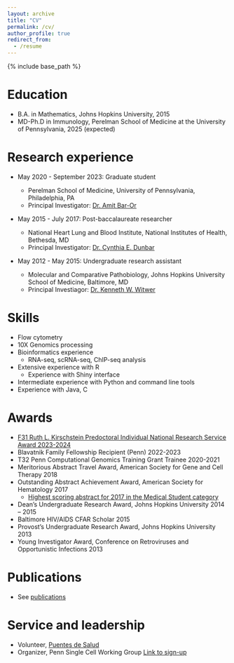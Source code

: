 ```yaml
---
layout: archive
title: "CV"
permalink: /cv/
author_profile: true
redirect_from:
  - /resume
---
```


{% include base_path %}

Education
======
* B.A. in Mathematics, Johns Hopkins University, 2015
* MD-Ph.D in Immunology, Perelman School of Medicine at the University of Pennsylvania, 2025 (expected)

Research experience
======
* May 2020 - September 2023: Graduate student
  * Perelman School of Medicine, University of Pennsylvania, Philadelphia, PA
  * Principal Investigator: [Dr. Amit Bar-Or](https://www.med.upenn.edu/apps/faculty/index.php/g275/p8937426)
  
* May 2015 - July 2017: Post-baccalaureate researcher
  * National Heart Lung and Blood Institute, National Institutes of Health, Bethesda, MD
  * Principal Investigator: [Dr. Cynthia E. Dunbar](https://irp.nih.gov/pi/cynthia-dunbar)

* May 2012 - May 2015: Undergraduate research assistant
  * Molecular and Comparative Pathobiology, Johns Hopkins University School of Medicine, Baltimore, MD
  * Principal Investiagor: [Dr. Kenneth W. Witwer](https://witwerlab.org)
  
Skills
======
* Flow cytometry
* 10X Genomics processing
* Bioinformatics experience
  * RNA-seq, scRNA-seq, ChIP-seq analysis
* Extensive experience with R
  * Experience with Shiny interface 
* Intermediate experience with Python and command line tools
* Experience with Java, C

Awards
======
* [F31 Ruth L. Kirschstein Predoctoral Individual National Research Service Award 2023-2024](https://reporter.nih.gov/project-details/10386390)
* Blavatnik Family Fellowship Recipient (Penn) 2022-2023
* T32 Penn Computational Genomics Training Grant Trainee 2020-2021
* Meritorious Abstract Travel Award, American Society for Gene and Cell Therapy 2018
* Outstanding Abstract Achievement Award, American Society for Hematology 2017
  * [Highest scoring abstract for 2017 in the Medical Student category](https://www.hematology.org/awards/award-recipients/outstanding-abstract-achievement)
* Dean’s Undergraduate Research Award, Johns Hopkins University 2014 – 2015
* Baltimore HIV/AIDS CFAR Scholar 2015
* Provost’s Undergraduate Research Award, Johns Hopkins University 2013
* Young Investigator Award, Conference on Retroviruses and Opportunistic Infections 2013

Publications
======
* See [publications](/publications)
  
Service and leadership
======
* Volunteer, [Puentes de Salud](http://www.puentesdesalud.org/)
* Organizer, Penn Single Cell Working Group [Link to sign-up](https://forms.gle/1jiik1YiP5QwLWB16)
